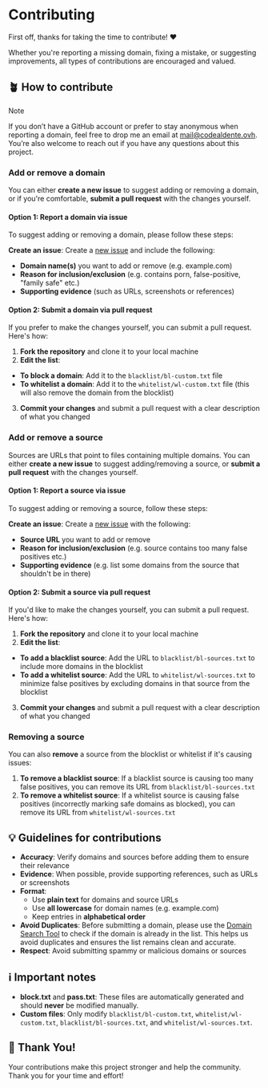 # Contributing

First off, thanks for taking the time to contribute! ❤️

Whether you're reporting a missing domain, fixing a mistake, or suggesting improvements, all types of contributions are encouraged and valued.

## 🪴 How to contribute

> [!NOTE]
> If you don’t have a GitHub account or prefer to stay anonymous when reporting a domain, feel free to drop me an email at mail@codealdente.ovh. You’re also welcome to reach out if you have any questions about this project.

### Add or remove a domain

You can either **create a new issue** to suggest adding or removing a domain, or if you're comfortable, **submit a pull request** with the changes yourself.

#### Option 1: Report a domain via issue

To suggest adding or removing a domain, please follow these steps:

**Create an issue**: Create a [new issue](https://github.com/Bon-Appetit/porn-domains/issues) and include the following:

- **Domain name(s)** you want to add or remove (e.g. example.com)
- **Reason for inclusion/exclusion** (e.g. contains porn, false-positive, "family safe" etc.)
- **Supporting evidence** (such as URLs, screenshots or references)

#### Option 2: Submit a domain via pull request

If you prefer to make the changes yourself, you can submit a pull request. Here's how:

1. **Fork the repository** and clone it to your local machine
2. **Edit the list**:
  - **To block a domain**: Add it to the `blacklist/bl-custom.txt` file
  - **To whitelist a domain**: Add it to the `whitelist/wl-custom.txt` file (this will also remove the domain from the blocklist)
3. **Commit your changes** and submit a pull request with a clear description of what you changed

### Add or remove a source

Sources are URLs that point to files containing multiple domains. You can either **create a new issue** to suggest adding/removing a source, or **submit a pull request** with the changes yourself.

#### Option 1: Report a source via issue

To suggest adding or removing a source, follow these steps:

**Create an issue**: Create a [new issue](https://github.com/Bon-Appetit/porn-domains/issues) with the following:

- **Source URL** you want to add or remove
- **Reason for inclusion/exclusion** (e.g. source contains too many false positives etc.)
- **Supporting evidence** (e.g. list some domains from the source that shouldn't be in there)

#### Option 2: Submit a source via pull request

If you'd like to make the changes yourself, you can submit a pull request. Here's how:

1. **Fork the repository** and clone it to your local machine
2. **Edit the list**:
  - **To add a blacklist source**: Add the URL to `blacklist/bl-sources.txt` to include more domains in the blocklist
  - **To add a whitelist source**: Add the URL to `whitelist/wl-sources.txt` to minimize false positives by excluding domains in that source from the blocklist
3. **Commit your changes** and submit a pull request with a clear description of what you changed

### Removing a source

You can also **remove** a source from the blocklist or whitelist if it's causing issues:

1. **To remove a blacklist source**: If a blacklist source is causing too many false positives, you can remove its URL from `blacklist/bl-sources.txt`
2. **To remove a whitelist source**: If a whitelist source is causing false positives (incorrectly marking safe domains as blocked), you can remove its URL from `whitelist/wl-sources.txt`

## 💡 Guidelines for contributions

- **Accuracy**: Verify domains and sources before adding them to ensure their relevance
- **Evidence**: When possible, provide supporting references, such as URLs or screenshots
- **Format**:
  - Use **plain text** for domains and source URLs
  - Use **all lowercase** for domain names (e.g. example.com)
  - Keep entries in **alphabetical order**
- **Avoid Duplicates**: Before submitting a domain, please use the [Domain Search Tool](https://bon-appetit.github.io/domain-search/) to check if the domain is already in the list. This helps us avoid duplicates and ensures the list remains clean and accurate.
- **Respect**: Avoid submitting spammy or malicious domains or sources

## ℹ️ Important notes

- **block.txt** and **pass.txt**: These files are automatically generated and should **never** be modified manually.
- **Custom files**: Only modify `blacklist/bl-custom.txt`, `whitelist/wl-custom.txt`, `blacklist/bl-sources.txt`, and `whitelist/wl-sources.txt`.

## 💝 Thank You!

Your contributions make this project stronger and help the community. Thank you for your time and effort!
